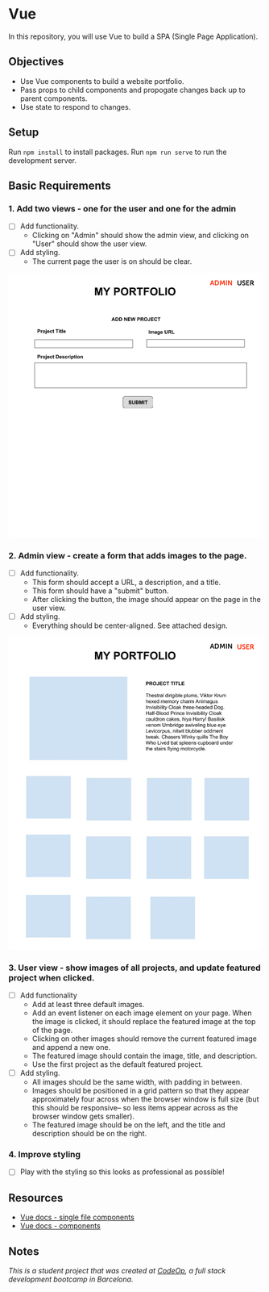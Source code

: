 # Vue

In this repository, you will use Vue to build a SPA (Single Page Application).

## Objectives

- Use Vue components to build a website portfolio.
- Pass props to child components and propogate changes back up to parent components.
- Use state to respond to changes.

## Setup

Run `npm install` to install packages.
Run `npm run serve` to run the development server.

## Basic Requirements

### 1. Add two views - one for the user and one for the admin

- [ ] Add functionality.
  - Clicking on "Admin" should show the admin view, and clicking on "User" should show the user view.
- [ ] Add styling.
  - The current page the user is on should be clear.

![Admin View](support/admin_view.png)

### 2. Admin view - create a form that adds images to the page.

- [ ] Add functionality.
  - This form should accept a URL, a description, and a title.
  - This form should have a "submit" button.
  - After clicking the button, the image should appear on the page in the user view.
- [ ] Add styling.
  - Everything should be center-aligned. See attached design.

![User View](support/user_view.png)

### 3. User view - show images of all projects, and update featured project when clicked.

- [ ] Add functionality
  - Add at least three default images.
  - Add an event listener on each image element on your page. When the image is clicked, it should replace the featured image at the top of the page.
  - Clicking on other images should remove the current featured image and append a new one.
  - The featured image should contain the image, title, and description.
  - Use the first project as the default featured project.
- [ ] Add styling.
  - All images should be the same width, with padding in between.
  - Images should be positioned in a grid pattern so that they appear approximately four across when the browser window is full size (but this should be responsive– so less items appear across as the browser window gets smaller).
  - The featured image should be on the left, and the title and description should be on the right.

### 4. Improve styling

- [ ] Play with the styling so this looks as professional as possible!

## Resources

- [Vue docs - single file components](https://vuejs.org/v2/guide/single-file-components.html)
- [Vue docs - components](https://vuejs.org/v2/guide/components.html)

## Notes

_This is a student project that was created at [CodeOp](http://CodeOp.tech), a full stack development bootcamp in Barcelona._
